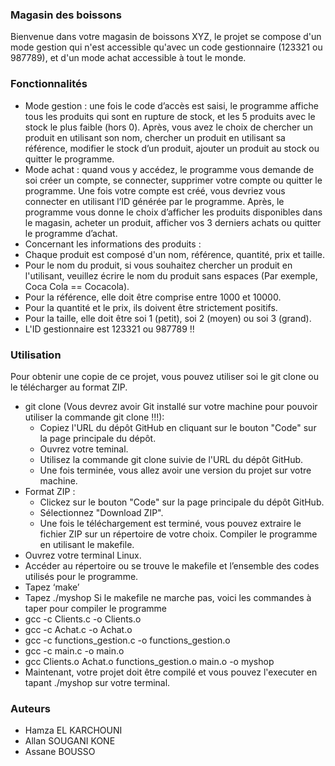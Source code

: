 ### Magasin des boissons
Bienvenue dans votre magasin de boissons XYZ, le projet se compose d'un mode gestion qui n'est accessible qu'avec un code gestionnaire (123321 ou 987789), et d'un mode achat accessible à tout le monde.
### Fonctionnalités 
-	Mode gestion : une fois le code d’accès est saisi, le programme affiche tous les produits qui sont en rupture de stock, et les 5 produits avec le stock le plus faible (hors 0). Après, vous avez le choix de chercher un produit en utilisant son nom, chercher un produit en utilisant sa référence, modifier le stock d’un produit, ajouter un produit au stock ou quitter le programme. 
-	Mode achat : quand vous y accédez, le programme vous demande de soi créer un compte, se connecter, supprimer votre compte ou quitter le programme. Une fois votre compte est créé, vous devriez vous connecter en utilisant l’ID générée par le programme. Après, le programme vous donne le choix d’afficher les produits disponibles dans le magasin, acheter un produit, afficher vos 3 derniers achats ou quitter le programme d’achat.
-   Concernant les informations des produits :
   -    Chaque produit est composé d'un nom, référence, quantité, prix et taille.
   -    Pour le nom du produit, si vous souhaitez chercher un produit en l'utilisant, veuillez écrire   le nom du produit sans espaces (Par exemple, Coca Cola == Cocacola).
   -    Pour la référence, elle doit être comprise entre 1000 et 10000.
   -    Pour la quantité et le prix, ils doivent être strictement positifs.
   -    Pour la taille, elle doit être soi 1 (petit), soi 2 (moyen) ou soi 3 (grand).
-   L'ID gestionnaire est 123321 ou 987789 !!
### Utilisation
Pour obtenir une copie de ce projet, vous pouvez utiliser soi le git clone ou le télécharger au format ZIP.
-  git clone (Vous devrez avoir Git installé sur votre machine pour pouvoir utiliser la commande git clone !!!):
   -  Copiez l'URL du dépôt GitHub en cliquant sur le bouton "Code" sur la page principale du dépôt.
   -  Ouvrez votre teminal.
   -  Utilisez la commande git clone suivie de l'URL du dépôt GitHub.
   -  Une fois terminée, vous allez avoir une version du projet sur votre machine.
-  Format ZIP :
   -  Clickez sur le bouton "Code" sur la page principale du dépôt GitHub.
   -  Sélectionnez "Download ZIP".
   -  Une fois le téléchargement est terminé, vous pouvez extraire le fichier ZIP sur un répertoire de votre choix.
Compiler le programme en utilisant le makefile.
-	Ouvrez votre terminal Linux.
-	Accéder au répertoire ou se trouve le makefile et l’ensemble des codes utilisés pour le programme.
-	 Tapez  ‘make’
-	Tapez  ./myshop 
Si le makefile ne marche pas, voici les commandes à taper pour compiler le programme
-  gcc -c Clients.c -o Clients.o
-  gcc -c Achat.c -o Achat.o
-  gcc -c functions_gestion.c -o functions_gestion.o
-  gcc -c main.c -o main.o
-  gcc Clients.o Achat.o functions_gestion.o main.o -o myshop
-  Maintenant, votre projet doit être compilé et vous pouvez l'executer en tapant ./myshop sur votre terminal.
### Auteurs
-	Hamza EL KARCHOUNI
-	Allan SOUGANI KONE
-	Assane BOUSSO